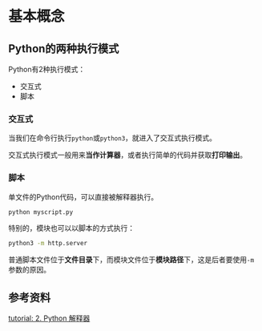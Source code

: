 # 基本概念

## Python的两种执行模式

Python有2种执行模式：

- 交互式
- 脚本

### 交互式

当我们在命令行执行`python`或`python3`，就进入了交互式执行模式。

交互式执行模式一般用来**当作计算器**，或者执行简单的代码并获取**打印输出**。

### 脚本

单文件的Python代码，可以直接被解释器执行。

```bash
python myscript.py
```

特别的，模块也可以以脚本的方式执行：

```bash
python3 -m http.server
```

普通脚本文件位于**文件目录**下，而模块文件位于**模块路径**下，这是后者要使用`-m`参数的原因。

## 参考资料

[tutorial: 2. Python 解释器](https://docs.python.org/zh-cn/3/tutorial/interpreter.html)
